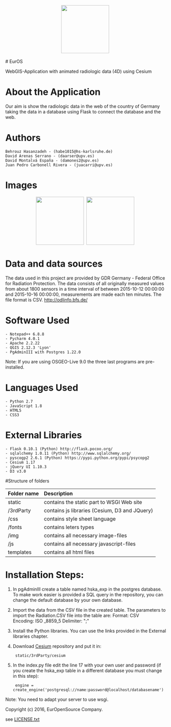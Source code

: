 <p align="center">
<a href="https://github.com/HsKA-OSGIS/EurOS/blob/master/static/img/Logo.png?raw=true"><img src="https://github.com/HsKA-OSGIS/EurOS/blob/master/static/img/Logo.png?raw=true" height="150" /></a>&nbsp;
</p>
# EurOS

WebGIS-Application with animated radiologic data (4D) using Cesium

# About the Application

Our aim is show the radiologic data in the web of the country of Germany taking the data in a database using Flask to connect the database and the web. 

# Authors

	Behrouz Hasanzadeh - (habe1015@hs-karlsruhe.de)
	David Arenas Serrano - (daarser@upv.es)
	David Montalvá España - (damones2@upv.es)
	Juan Pedro Carbonell Rivera - (juacarri@upv.es)

# Images 

<p align="center">
<a href="http://i.imgur.com/24LcMNB.jpg"><img src="http://i.imgur.com/24LcMNB.jpg" height="150" /></a>&nbsp;
<a href="http://i.imgur.com/5vmuzew.jpg"><img src="http://i.imgur.com/5vmuzew.jpg" height="150" /></a>&nbsp;
</p>
	
# Data and data sources

The data used in this project are provided by GDR Germany - Federal Office for Radiation Protection. The data consists of all originally measured
values from about 1800 sensors in a time interval of between 2015-10-12 00:00:00 and 2015-10-16 00:00:00, measurements are made each ten minutes. The file format is CSV. 
http://odlinfo.bfs.de/


# Software Used

	- Notepad++ 6.8.8
	- Pycharm 4.0.1
	- Apache 2.2.22
	- QGIS 2.12.3 'Lyon'
	- PgAdminIII with Postgres 1.22.0
	
Note: If you are using OSGEO-Live 9.0 the three last programs are pre-installed.

# Languages Used

	- Python 2.7
	- JavaScript 1.8
	- HTML5
	- CSS3

# External Libraries

	- Flask 0.10.1 (Python) http://flask.pocoo.org/
	- sqlalchemy 1.0.11 (Python) http://www.sqlalchemy.org/
	- pyscogp2 2.6.1 (Python) https://pypi.python.org/pypi/psycopg2
	- Cesium 1.17
	- jQuery UI 1.10.3
	- D3 v3.0
	
#Structure of folders

|Folder name | Description |
|:------------|:-------------|
|static |contains the static part to WSGI Web site|
|/3rdParty|contains js libraries (Cesium, D3 and JQuery)|
|/css|contains style sheet language|
|/fonts|contains leters types|
|/img|contains all necessary image-files|
|/js|contains all necessary javascript-files|
|templates|contains all html files|

# Installation Steps:
	
1. In pgAdminIII create a table named hska_exp in the postgres database. To make work easier is provided a SQL query in the repository, you can change the default database by your own database.

2. Import the data from the CSV file in the created table. The parameters to import the Radiation.CSV file into the table are:
		Format: CSV		
		Encoding: ISO _8859_5
		Delimiter: ";"

3. Install the Python libraries. You can use the links provided in the External libraries chapter.

4. Download <a href='https://github.com/AnalyticalGraphicsInc/cesium.git'>Cesium</a> repository and put it in:
	
		static/3rdParty/cesium

5. In the index.py file edit the line 17 with your own user and password (if you create the hska_exp table in a different database you must change in this step): 

		engine = create_engine('postgresql://name:password@localhost/databasename')

Note: You need to adapt your server to use wsgi. 

Copyright (c) 2016, EurOpenSource Company.

see <a href='https://github.com/HsKA-OSGIS/EurOS/blob/master/License'>LICENSE.txt</a>
